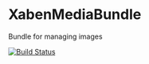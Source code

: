 # XabenMediaBundle
Bundle for managing images

[![Build Status](https://secure.travis-ci.org/xaben/XabenMediaBundle.svg)](http://travis-ci.org/xaben/XabenMediaBundle)
